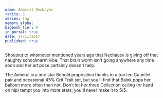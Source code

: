 ```yaml
---
name: Admiral Nechayev
rarity: 5
series: tng
memory_alpha:
bigbook_tier: 9
in_portal: true
date: 17/11/2017
published: true
---
```


Shoutout to whomever mentioned years ago that Nechayev is giving off that naughty schoolmarm vibe. That brain worm isn't going anywhere any time soon and her art pose certainly doesn't help.

The Admiral is a one star Behold proposition thanks to a top ten Gauntlet pair and occasional 45% Crit Trait set, but you’ll find that Balok pops her balloon more often than not. Don't let her three Collection ceiling (or hand on hip) tempt you into more stars; you'll never make it to 5/5.

